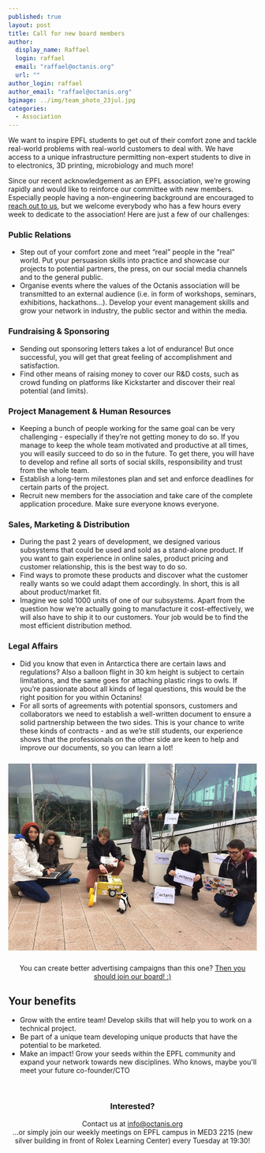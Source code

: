 ```yaml
---
published: true
layout: post
title: Call for new board members
author:
  display_name: Raffael
  login: raffael
  email: "raffael@octanis.org"
  url: ""
author_login: raffael
author_email: "raffael@octanis.org"
bgimage: ../img/team_photo_23jul.jpg
categories:
  - Association
---
```



We want to inspire EPFL students to get out of their comfort zone and tackle real-world problems with real-world customers to deal with. We have access to a unique infrastructure permitting non-expert students to dive in to electronics, 3D printing, microbiology and much more!

Since our recent acknowledgement as an EPFL association, we’re growing rapidly and would like to reinforce our committee with new members. Especially people having a non-engineering background are encouraged to <a href="mailto:info@octanis.org?subject=Join%20as%20Board%20member">reach out to us</a>, but we welcome everybody who has a few hours every week to dedicate to the association! Here are just a few of our challenges:

<h3>Public Relations</h3>
<ul>
<li>Step out of your comfort zone and meet “real” people in the “real” world. Put your persuasion skills into practice and showcase our projects to potential partners, the press, on our social media channels and to the general public.</li>
<li>Organise events where the values of the Octanis association will be transmitted to an external audience (i.e. in form of workshops, seminars, exhibitions, hackathons…). Develop your event management skills and grow your network in industry, the public sector and within the media.</li>
</ul>

<h3>Fundraising & Sponsoring</h3>
<ul>
<li>Sending out sponsoring letters takes a lot of endurance! But once successful, you will get that great feeling of accomplishment and satisfaction.</li>
<li>Find other means of raising money to cover our R&D costs, such as crowd funding on platforms like Kickstarter and discover their real potential (and limits).</li>
</ul>

<h3>Project Management & Human Resources</h3>
<ul>
<li>Keeping a bunch of people working for the same goal can be very challenging - especially if they’re not getting money to do so. If you manage to keep the whole team motivated and productive at all times, you will easily succeed to do so in the future. To get there, you will have to develop and refine all sorts of social skills, responsibility and trust from the whole team.</li>
<li>Establish a long-term milestones plan and set and enforce deadlines for certain parts of the project. </li>
<li>Recruit new members for the association and take care of the complete application procedure. Make sure everyone knows everyone.</li>
</ul>

<h3>Sales, Marketing & Distribution</h3>
<ul>
<li>During the past 2 years of development, we designed various subsystems that could be used and sold as a stand-alone product. If you want to gain experience in online sales, product pricing and customer relationship, this is the best way to do so. </li>
<li>Find ways to promote these products and discover what the customer really wants so we could adapt them accordingly. In short, this is all about product/market fit. </li>
<li>Imagine we sold 1000 units of one of our subsystems. Apart from the question how we’re actually going to manufacture it cost-effectively, we will also have to ship it to our customers. Your job would be to find the most efficient distribution method. </li>
</ul>

<h3>Legal Affairs</h3>
<ul>
<li>Did you know that even in Antarctica there are certain laws and regulations? Also a balloon flight in 30 km height is subject to certain limitations, and the same goes for attaching plastic rings to owls. If you’re passionate about all kinds of legal questions, this would be the right position for you within Octanins!</li>
<li>For all sorts of agreements with potential sponsors, customers and collaborators we need to establish a well-written document to ensure a solid partnership between the two sides. This is your chance to write these kinds of contracts - and as we’re still students, our experience shows that the professionals on the other side are keen to help and improve our documents, so you can learn a lot!</li>
</ul>


<center><img src="/img/new_committee_members.jpg" style="max-width:100%;margin:10px 0px 10px 0px">
<p>You can create better advertising campaigns than this one? <a href="mailto:info@octanis.org?subject=Join%20as%20Board%20member">Then you should join our board! :)</a></p>
</center>

<h2>Your benefits</h2>
<ul>
<li>Grow with the entire team! Develop skills that will help you to work on a technical project.</li>
<li>Be part of a unique team developing unique products that have the potential to be marketed. </li>
<li>Make an impact! Grow your seeds within the EPFL community and expand your network towards new disciplines. Who knows, maybe you'll meet your future co-founder/CTO</li>
</ul>

<br>

<center>
<h3>Interested?</h3>
<p>
Contact us at <a href="mailto:info@octanis.org?subject=Join%20as%20Board%20member">info@octanis.org</a>
<br>
…or simply join our weekly meetings on EPFL campus in MED3 2215 
(new silver building in front of Rolex Learning Center) every Tuesday at 19:30!
</p>
</center>

